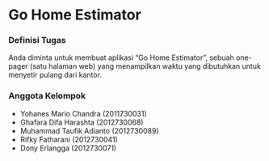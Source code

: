 # Go Home Estimator

### Definisi Tugas
Anda diminta untuk membuat aplikasi “Go Home Estimator”, sebuah one-pager (satu halaman web) yang menampilkan waktu yang dibutuhkan untuk menyetir pulang dari kantor.

### Anggota Kelompok
* Yohanes Mario Chandra    (2011730031)
* Ghafara Difa Harashta    (2012730068)
* Muhammad Taufik Adianto  (2012730089)
* Rifky Fatharani          (2012730041)
* Dony Erlangga            (2012730071)